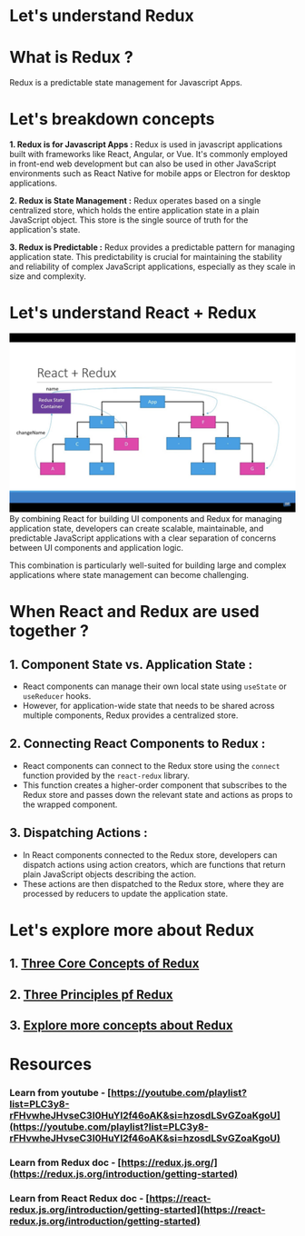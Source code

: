 # Let's understand Redux 


# What is Redux ?
Redux is a predictable state management for Javascript Apps.

# Let's breakdown concepts
**1. Redux is for Javascript Apps :** Redux is used in javascript applications built with frameworks like React, Angular, or Vue. It's commonly employed in front-end web development but can also be used in other JavaScript environments such as React Native for mobile apps or Electron for desktop applications.
   
**2. Redux is State Management :** Redux operates based on a single centralized store, which holds the entire application state in a plain JavaScript object. This store is the single source of truth for the application's state.

**3. Redux is Predictable :** Redux provides a predictable pattern for managing application state. This predictability is crucial for maintaining the stability and reliability of complex JavaScript applications, especially as they scale in size and complexity.

# Let's understand React + Redux
![React + Redux](./Assets/react-redux.png)
By combining React for building UI components and Redux for managing application state, developers can create scalable, maintainable, and predictable JavaScript applications with a clear separation of concerns between UI components and application logic.

This combination is particularly well-suited for building large and complex applications where state management can become challenging.

# When React and Redux are used together ?

## 1. Component State vs. Application State : 
- React components can manage their own local state using `useState` or `useReducer` hooks.
- However, for application-wide state that needs to be shared across multiple components, Redux provides a centralized store.

## 2. Connecting React Components to Redux :
- React components can connect to the Redux store using the `connect` function provided by the `react-redux` library.
- This function creates a higher-order component that subscribes to the Redux store and passes down the relevant state and actions as props to the wrapped component.

## 3. Dispatching Actions :
- In React components connected to the Redux store, developers can dispatch actions using action creators, which are functions that return plain JavaScript objects describing the action.
- These actions are then dispatched to the Redux store, where they are processed by reducers to update the application state.

# Let's explore more about Redux
## 1. [Three Core Concepts of Redux](Core_Concepts/concepts.md)
## 2. [Three Principles pf Redux](Three_Principles/principle.md)
## 3. [Explore more concepts about Redux](./src/doc.md)



# Resources
### Learn from youtube - [https://youtube.com/playlist?list=PLC3y8-rFHvwheJHvseC3I0HuYI2f46oAK&si=hzosdLSvGZoaKgoU](https://youtube.com/playlist?list=PLC3y8-rFHvwheJHvseC3I0HuYI2f46oAK&si=hzosdLSvGZoaKgoU)
### Learn from Redux doc - [https://redux.js.org/](https://redux.js.org/introduction/getting-started)
### Learn from React Redux doc - [https://react-redux.js.org/introduction/getting-started](https://react-redux.js.org/introduction/getting-started)



   
